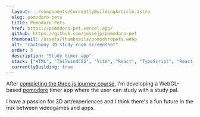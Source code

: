 ```yaml
---
  layout: ../components/CurrentlyBuildingArticle.astro
  slug: pomodoro-pets
  title: Pomodoro Pets
  href: https://pomodoro-pet.vercel.app/
  github: https://github.com/jessejp/pomodoro-pet
  thumbnail: /assets/thumbnails/pomodoropets.webp
  alt: "cartoony 3D study room screenshot"
  order: 3
  description: "Study timer app"
  stack: ["HTML", "TailwindCSS", "Vite", "React", "TypeScript", "React-Three-Fiber", "Blender"]
  currentlyBuilding: true
---
```


After <a class="text-brandMain" href="https://threejs-journey.com/certificate/view/27153" target="_blank">completing the three.js journey course</a>, I'm developing a WebGL-based <a class="text-brandMain" href="https://en.wikipedia.org/wiki/Pomodoro_Technique" target="_blank">pomodoro</a> timer app where the user can study with a study pal.

I have a passion for 3D art/experiences and I think there's a fun future in the mix between videogames and apps.
